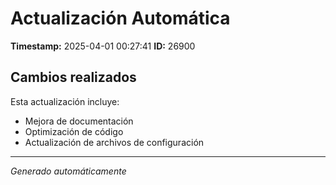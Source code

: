# Actualización Automática

**Timestamp:** 2025-04-01 00:27:41
**ID:** 26900

## Cambios realizados

Esta actualización incluye:
- Mejora de documentación
- Optimización de código
- Actualización de archivos de configuración

---
*Generado automáticamente*

